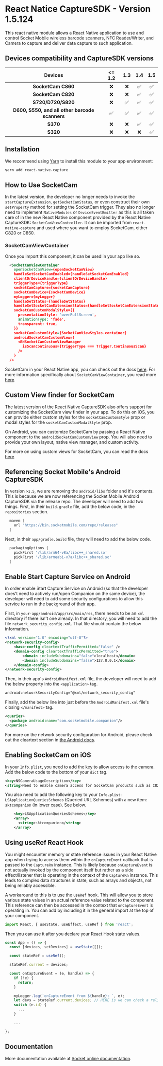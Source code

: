 # React Natice CaptureSDK - Version 1.5.124

This react native module allows a React Native application to use and control Socket Mobile wireless barcode scanners, NFC Reader/Writer, and Camera to capture and deliver data capture to such application.

## Devices compatibility and CaptureSDK versions

|                    Devices                     | <= 1.2 | 1.3 | 1.4 | 1.5 |
| :--------------------------------------------: | :----: | :-: | :-: | :-: |
|               **SocketCam C860**               |   ❌   | ❌  | ✅  | ✅  |
|               **SocketCam C820**               |   ❌   | ❌  | ✅  | ✅  |
|               **S720/D720/S820**               |   ❌   | ✅  | ✅  | ✅  |
| **D600, S550, and all other barcode scanners** |   ✅   | ✅  | ✅  | ✅  |
|                    **S370**                    |   ❌   | ❌  | ✅  | ✅  |
|                    **S320**                    |   ❌   | ❌  | ❌  | ✅  |

## Installation

We recommend using [Yarn](https://yarnpkg.com) to install this module to your app environment:

```sh
yarn add react-native-capture
```

## How to Use SocketCam

In the latest version, the developer no longer needs to invoke the `startCaptureExtension`, `getSocketCamStatus`, or even construct their own `setProperty` method for setting the SocketCam trigger. They also no longer need to implement `NativeModules` or `DeviceEventEmitter` as this is all taken care of in the new React Native component provided by the React Native CaptureSDK: `SocketCamViewController`. It can be imported from `react-native-capture` and used where you want to employ SocketCam, either C820 or C860.

### SocketCamViewContainer

Once you import this component, it can be used in your app like so.

```xml
  <SocketCamViewContainer
    openSocketCamView={openSocketCamView}
    handleSetSocketCamEnabled={handleSetSocketCamEnabled}
    clientOrDeviceHandle={clientOrDeviceHandle}
    triggerType={triggerType}
    socketCamCapture={socketCamCapture}
    socketCamDevice={socketCamDevice}
    myLogger={myLogger}
    handleSetStatus={handleSetStatus}
    handleSetSocketCamExtensionStatus={handleSetSocketCamExtensionStatus}
    socketCamCustomModalStyle={{
      presentationStyle: 'overFullScreen',
      animationType: 'fade',
      transparent: true,
    }}
    socketCamCustomStyle={SocketCamViewStyles.container}
    androidSocketCamCustomView={
      <RNSocketCamCustomViewManager
        isScanContinuous={triggerType === Trigger.ContinuousScan}
      />
    }
  />
```

SocketCam in your React Native app, you can check out the docs [here](https://docs.socketmobile.com/react-native-capture/en/latest/socketCam.html 'docs.socketmobile.com'). For more information specifically about `SocketCamViewContainer`, you read more [here](https://docs.socketmobile.com/react-native-capture/en/latest/socketCam.html#socketcamviewcontainer.html 'docs.socketmobile.com').

## Custom View finder for SocketCam

The latest version of the React Native CaptureSDK also offers support for customizing the SocketCam view finder in your app. To do this on iOS, you can provide either custom styles for the `socketCamCustomStyle` prop or modal styles for the `socketCamCustomModalStyle` prop.

On Android, you can customize SocketCam by passing a React Native component to the `androidSocketCamCustomView` prop. You will also need to provide your own layout, native view manager, and custom activity.

For more on using custom views for SocketCam, you can read the docs [here](https://docs.socketmobile.com/react-native-capture/en/latest/socketCamCustom.html 'docs.socketmobile.com').

## Referencing Socket Mobile's Android CaptureSDK

In version `>1.5`, we are removing the `android/libs` folder and it's contents. This is because we are now referencing the Socket Mobile Android CaptureSDK via the release repo. The developer will need to add two things. First, in their `build.gradle` file, add the below code, in the `repositories` section.

```groovy
  maven {
    url "https://bin.socketmobile.com/repo/releases"
  }
```

Next, in their `app/gradle.build` file, they will need to add the below code.

```groovy
  packagingOptions {
    pickFirst '/lib/arm64-v8a/libc++_shared.so'
    pickFirst '/lib/armeabi-v7a/libc++_shared.so'
  }
```

## Enable Start Capture Service on Android

In order enable Start Capture Service on Android (so that the developer does't need to actively run/open Companion on the same device), the developer will need to add some security configurations to allow this service to run in the background of their app.

First, in `your-app/android/app/src/main/res`, there needs to be an `xml` directory if there isn't one already. In that directory, you will need to add the file `network_security_config.xml`. That file should contain the below information.

```xml
<?xml version="1.0" encoding="utf-8"?>
<network-security-config>
    <base-config cleartextTrafficPermitted="false" />
    <domain-config cleartextTrafficPermitted="true">
        <domain includeSubdomains="false">localhost</domain>
        <domain includeSubdomains="false">127.0.0.1</domain>
    </domain-config>
</network-security-config>
```

Then, in their app's `AndroidManifest.xml` file, the developer will need to add the below property into the `<application>` tag.

```xml
android:networkSecurityConfig="@xml/network_security_config"
```

Finally, add the below line into just before the `AndroidManifest.xml` file's closing `</manifest>` tag.

```xml
<queries>
  <package android:name="com.socketmobile.companion"/>
</queries>
```

For more on the network security configuration for Android, please check out the cleartext section in [the Android docs](https://docs.socketmobile.com/capture/java/en/latest/android/getting-started.html#enable-cleartext-traffic).

## Enabling SocketCam on iOS

In your `Info.plist`, you need to add the key to allow access to the camera. Add the below code to the bottom of your `dict` tag.

```xml
<key>NSCameraUsageDescription</key>
<string>Need to enable camera access for SocketCam products such as C820</string>
```

You also need to add the following key to your `Info.plist`: `LSApplicationQueriesSchemes` (Queried URL Schemes) with a new item: `sktcompanion` (in lower case). See below.

```xml
    <key>LSApplicationQueriesSchemes</key>
    <array>
      <string>sktcompanion</string>
    </array>
```

## Using useRef React Hook

You might encounter memory or state reference issues in your React Native app when trying to access them within the `onCaptureEvent` callback that is passed to the `CaptureRn` instance. This is likely because `onCaptureEvent` is not actually invoked by the component itself but rather as a side effect/listener that is operating in the context of the `CaptureRn` instance. This leads to complex data structures in state, such as arrays and objects, not being reliably accessible.

A workaround to this is to use the `useRef` hook. This will allow you to store various state values in an actual reference value related to the component. This reference can then be accessed in the context that `onCaptureEvent` is operating in. You can add by including it in the general import at the top of your component.

```javascript
import React, { useState, useEffect, useRef } from 'react';
```

Then you can use it after you declare your React Hook state values.

```javascript
const App = () => {
  const [devices, setDevices] = useState([]);

  const stateRef = useRef();

  stateRef.current = devices;

  const onCaptureEvent = (e, handle) => {
    if (!e) {
      return;
    }

    myLogger.log(`onCaptureEvent from ${handle}: `, e);
    let devs = stateRef.current.devices; // HERE is we can check a reliable and up to date list of devices.
    switch (e.id) {
      ...
    }

    ...

};
```

## Documentation

More documentation available at [Socket online documentation](https://docs.socketmobile.com/react-native-capture/en/latest/ 'docs.socketmobile.com').
